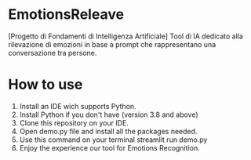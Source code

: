 # EmotionsReleave
[Progetto di Fondamenti di Intelligenza Artificiale] Tool di IA dedicato alla rilevazione di emozioni in base a prompt che rappresentano una conversazione tra persone.

# How to use

1. Install an IDE wich supports Python.
2. Install Python if you don't have (version 3.8 and above)
3. Clone this repository on your IDE.
4. Open demo.py file and install all the packages needed.
5. Use this command on your terminal streamlit run demo.py
6. Enjoy the experience our tool for Emotions Recognition.
